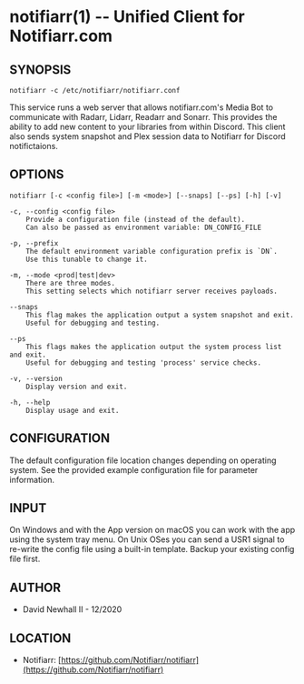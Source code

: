 notifiarr(1) -- Unified Client for Notifiarr.com
===

SYNOPSIS
---

`notifiarr -c /etc/notifiarr/notifiarr.conf`

This service runs a web server that allows notifiarr.com's Media Bot to
communicate with Radarr, Lidarr, Readarr and Sonarr. This provides the ability
to add new content to your libraries from within Discord. This client also sends
system snapshot and Plex session data to Notifiarr for Discord notifictaions.

OPTIONS
---

`notifiarr [-c <config file>] [-m <mode>] [--snaps] [--ps] [-h] [-v]`

    -c, --config <config file>
        Provide a configuration file (instead of the default).
        Can also be passed as environment variable: DN_CONFIG_FILE

    -p, --prefix
        The default environment variable configuration prefix is `DN`.
        Use this tunable to change it.

    -m, --mode <prod|test|dev>
        There are three modes.
        This setting selects which notifiarr server receives payloads.

    --snaps
        This flag makes the application output a system snapshot and exit.
        Useful for debugging and testing.

    --ps
        This flags makes the application output the system process list and exit.
        Useful for debugging and testing 'process' service checks.

    -v, --version
        Display version and exit.

    -h, --help
        Display usage and exit.

CONFIGURATION
---

The default configuration file location changes depending on operating system.
See the provided example configuration file for parameter information.

INPUT
---

On Windows and with the App version on macOS you can work with the app using the
system tray menu. On Unix OSes you can send a USR1 signal to re-write the config
file using a built-in template. Backup your existing config file first.

AUTHOR
---
*   David Newhall II - 12/2020

LOCATION
---
* Notifiarr: [https://github.com/Notifiarr/notifiarr](https://github.com/Notifiarr/notifiarr)
